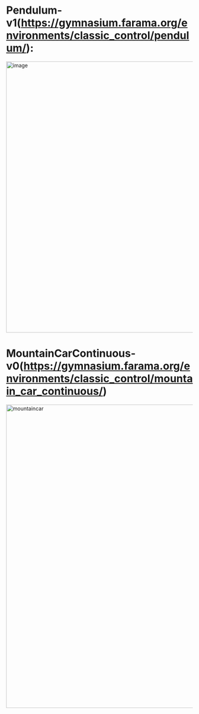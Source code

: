 # Pendulum-v1(https://gymnasium.farama.org/environments/classic_control/pendulum/):
<img width="1376" height="731" alt="image" src="https://github.com/user-attachments/assets/f3bea5e2-af1d-4563-8f2b-4ba5f53b8f22" />

# MountainCarContinuous-v0(https://gymnasium.farama.org/environments/classic_control/mountain_car_continuous/)
<img width="1387" height="818" alt="mountaincar" src="https://github.com/user-attachments/assets/cb8eb75a-5be9-4c05-a9e2-4697403f1f92" />
